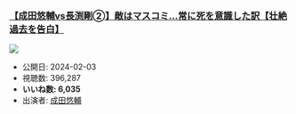 ### [【成田悠輔vs長渕剛➁】敵はマスコミ…常に死を意識した訳【壮絶過去を告白】](https://www.youtube.com/watch?v=GsqiHF6qiT4)
[![](https://img.youtube.com/vi/GsqiHF6qiT4/sddefault.jpg)](https://www.youtube.com/watch?v=GsqiHF6qiT4)
-   公開日: 2024-02-03
-   視聴数: 396,287
-   **いいね数: 6,035**
-   出演者: [成田悠輔](/rehacq_fan/people/成田悠輔 "wikilink")
